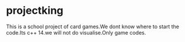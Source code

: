 # projectking
This is a school project of card games.We dont know where to start the code.Its c++ 14.we will not do visualise.Only game codes.
